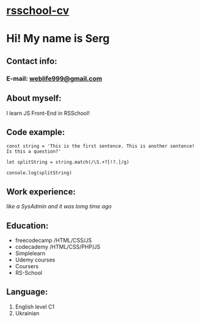 # [rsschool-cv](https://somik9.github.io/rsschool-cv/)

# Hi! My name is Serg

## Contact info:
### E-mail: weblife999@gmail.com

## About myself:

I learn JS Front-End in RSSchool!

## Code example:

```
const string = 'This is the first sentence. This is another sentence! Is this a question?'

let splitString = string.match(/\S.+?[!?.]/g)

console.log(splitString)
```
## Work experience:
_like a SysAdmin and it was lomg time ago_

## Education:

* freecodecamp /HTML/CSS/JS
* codecademy /HTML/CSS/PHP/JS
* Simplelearn
* Udemy courses
* Coursers
* RS-School

## Language:
1. English level C1
2. Ukrainian
